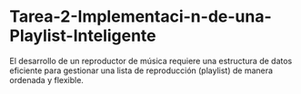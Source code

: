 # Tarea-2-Implementaci-n-de-una-Playlist-Inteligente
El desarrollo de un reproductor de música requiere una estructura de datos eficiente para gestionar una lista de reproducción (playlist) de manera ordenada y flexible. 
